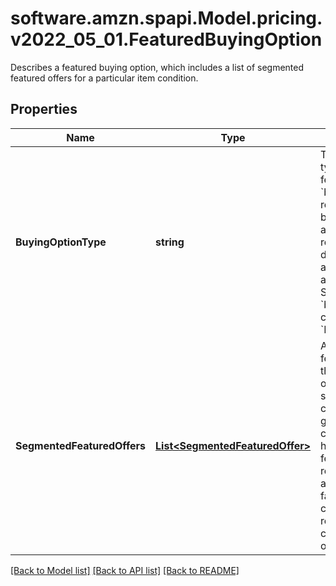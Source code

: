 # software.amzn.spapi.Model.pricing.v2022_05_01.FeaturedBuyingOption
Describes a featured buying option, which includes a list of segmented featured offers for a particular item condition.

## Properties

Name | Type | Description | Notes
------------ | ------------- | ------------- | -------------
**BuyingOptionType** | **string** | The buying option type for the featured offer. &#x60;buyingOptionType&#x60; represents the buying options that a customer receives on the detail page, such as &#x60;B2B&#x60;, &#x60;Fresh&#x60;, and &#x60;Subscribe n Save&#x60;. &#x60;buyingOptionType&#x60; currently supports &#x60;NEW&#x60; as a value. | 
**SegmentedFeaturedOffers** | [**List&lt;SegmentedFeaturedOffer&gt;**](SegmentedFeaturedOffer.md) | A list of segmented featured offers for the current buying option type. A segment can be considered as a group of regional contexts that all have the same featured offer. A regional context is a combination of factors such as customer type, region, or postal code and buying option. | 

[[Back to Model list]](../README.md#documentation-for-models) [[Back to API list]](../README.md#documentation-for-api-endpoints) [[Back to README]](../README.md)

